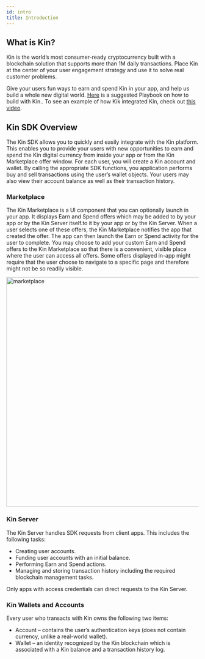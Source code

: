 ```yaml
---
id: intro
title: Introduction
---
```


## What is Kin?

Kin is the world’s most consumer-ready cryptocurrency built with a blockchain solution that supports more than 1M daily transactions. Place Kin at the center of your user engagement strategy and use it to solve real customer problems.

Give your users fun ways to earn and spend Kin in your app, and help us build a whole new digital world. [Here](https://developers.kinecosystem.com/playbook.pdf) is a suggested Playbook on how to build with Kin.. To see an example of how Kik integrated Kin, check out [this video](https://www.youtube.com/watch?v=hzWsLFI2Fnk).

## Kin SDK Overview

The Kin SDK allows you to quickly and easily integrate with the Kin platform. This enables you to provide your users with new opportunities to earn and spend the Kin digital currency from inside your app or from the Kin Marketplace offer window. For each user, you will create a Kin account and wallet. By calling the appropriate SDK functions, you application performs buy and sell transactions using the user’s wallet objects. Your users may also view their account balance as well as their transaction history.


### Marketplace

The Kin Marketplace is a UI component that you can optionally launch in your app. It displays Earn and Spend offers which may be added to by your app or by the Kin Server itself.to it by your app or by the Kin Server. When a user selects one of these offers, the Kin Marketplace notifies the app that created the offer. The app can then launch the Earn or Spend activity for the user to complete. You may choose to add your custom Earn and Spend offers to the Kin Marketplace so that there is a convenient, visible place where the user can access all offers. Some offers displayed in-app might require that the user choose to navigate to a specific page and therefore might not be so readily visible.

<img src="/kin-ecosystem-sdk-docs/img/marketplace.png" alt="marketplace" height="600px"/>

### Kin Server

The Kin Server handles SDK requests from client apps. This includes the following tasks:

* Creating user accounts.
* Funding user accounts with an initial balance.
* Performing Earn and Spend actions.
* Managing and storing transaction history including the required blockchain management tasks.

Only apps with access credentials can direct requests to the Kin Server.

### Kin Wallets and Accounts

Every user who transacts with Kin owns the following two items:

* Account – contains the user’s authentication keys (does not contain currency, unlike a real-world
wallet).
* Wallet – an identity recognized by the Kin blockchain which is associated with a Kin balance
and a transaction history log.
